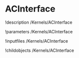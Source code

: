 <!-- MOOSE Documentation Stub: Remove this when content is added. -->

# ACInterface
!description /Kernels/ACInterface

!parameters /Kernels/ACInterface

!inputfiles /Kernels/ACInterface

!childobjects /Kernels/ACInterface
